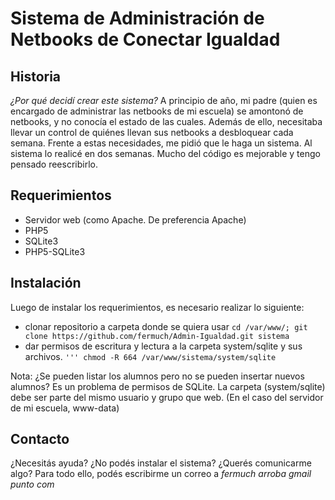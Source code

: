 Sistema de Administración de Netbooks de Conectar Igualdad
==========================================================

Historia
--------
*¿Por qué decidí crear este sistema?*
A principio de año, mi padre (quien es encargado de administrar las netbooks de mi escuela) se amontonó de netbooks, y no conocía el estado de las cuales. Además de ello, necesitaba llevar un control de quiénes llevan sus netbooks a desbloquear cada semana. Frente a estas necesidades, me pidió que le haga un sistema.
Al sistema lo realicé en dos semanas. Mucho del código es mejorable y tengo pensado reescribirlo.

Requerimientos
--------------
 * Servidor web (como Apache. De preferencia Apache)
 * PHP5
 * SQLite3
 * PHP5-SQLite3

Instalación
-----------
Luego de instalar los requerimientos, es necesario realizar lo siguiente:
 * clonar repositorio a carpeta donde se quiera usar `cd /var/www/; git clone https://github.com/fermuch/Admin-Igualdad.git sistema`
 * dar permisos de escritura y lectura a la carpeta system/sqlite y sus archivos. `''' chmod -R 664 /var/www/sistema/system/sqlite`

Nota:
¿Se pueden listar los alumnos pero no se pueden insertar nuevos alumnos?
Es un problema de permisos de SQLite. La carpeta (system/sqlite) debe ser parte del mismo usuario y grupo que web. (En el caso del servidor de mi escuela, www-data)



Contacto
--------
¿Necesitás ayuda? ¿No podés instalar el sistema? ¿Querés comunicarme algo?
Para todo ello, podés escribirme un correo a *fermuch arroba gmail punto com*
